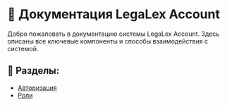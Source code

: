 # 📖 Документация LegaLex Account

Добро пожаловать в документацию системы LegaLex Account. Здесь описаны все ключевые компоненты и способы взаимодействия с системой.

## 📌 Разделы:
- [Авторизация](авторизация/index.md)
- [Роли](роли/index.md)
